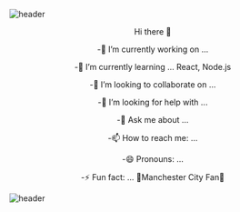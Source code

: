 ![header](https://capsule-render.vercel.app/api?type=slice&color=F3FA13&height=100&section=header&text=Hello%20World&fontSize=90)

<p align="center"> Hi there 👋 </p>


<p align="center"> -🔭 I’m currently working on ...  </p>
<p align="center"> -🌱 I’m currently learning ...  React, Node.js </p>
<p align="center"> -👯 I’m looking to collaborate on ...  </p>
<p align="center"> -🤔 I’m looking for help with ...  </p>
<p align="center"> -💬 Ask me about ...  </p>
<p align="center"> -📫 How to reach me: ...  </p>
<p align="center"> -😄 Pronouns: ...  </p>
<p align="center"> -⚡ Fun fact: ... 💙Manchester City Fan💙 </p>








![header](https://capsule-render.vercel.app/api?type=slice&color=242BFA&height=100&section=footer)



